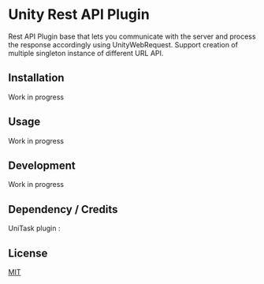 # Unity Rest API Plugin

Rest API Plugin base that lets you communicate with the server and process the response accordingly using UnityWebRequest.
Support creation of multiple singleton instance of different URL API. 

## Installation
Work in progress

## Usage
Work in progress

## Development
Work in progress

## Dependency / Credits
UniTask plugin : 

## License

[MIT](https://choosealicense.com/licenses/mit/)
